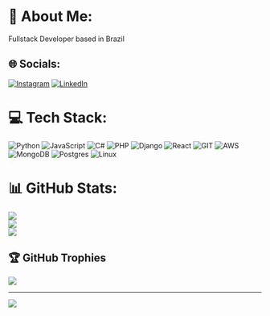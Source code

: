 # 💫 About Me:
Fullstack Developer based in Brazil<br>

## 🌐 Socials:
[![Instagram](https://img.shields.io/badge/Instagram-%23E4405F.svg?logo=Instagram&logoColor=white)](https://instagram.com/thayllon.exe) 
[![LinkedIn](https://img.shields.io/badge/LinkedIn-%230077B5.svg?logo=linkedin&logoColor=white)](https://linkedin.com/in/thayllonbraganca/)

# 💻 Tech Stack:
![Python](https://img.shields.io/badge/python-3670A0?style=for-the-badge&logo=python&logoColor=ffdd54) 
![JavaScript](https://img.shields.io/badge/javascript-%23323330.svg?style=for-the-badge&logo=javascript&logoColor=%23F7DF1E) 
![C#](https://img.shields.io/badge/C%23-239120?style=for-the-badge&logo=c-sharp&logoColor=white)
![PHP](https://img.shields.io/badge/PHP-777BB4?style=for-the-badge&logo=php&logoColor=white)
![Django](https://img.shields.io/badge/Django-092E20?style=for-the-badge&logo=django&logoColor=white)
![React](https://img.shields.io/badge/react-%2320232a.svg?style=for-the-badge&logo=react&logoColor=%2361DAFB) 
![GIT](https://img.shields.io/badge/Git-E34F26?style=for-the-badge&logo=git&logoColor=white)
![AWS](https://img.shields.io/badge/AWS-%23FF9900.svg?style=for-the-badge&logo=amazon-aws&logoColor=white) 
![MongoDB](https://img.shields.io/badge/MongoDB-%234ea94b.svg?style=for-the-badge&logo=mongodb&logoColor=white) 
![Postgres](https://img.shields.io/badge/postgres-%23316192.svg?style=for-the-badge&logo=postgresql&logoColor=white)
![Linux](https://img.shields.io/badge/Linux-E34F26?style=for-the-badge&logo=linux&logoColor=black)
# 📊 GitHub Stats:
![](https://github-readme-stats.vercel.app/api?username=thayllon-py&theme=synthwave&hide_border=true&include_all_commits=false&count_private=false)<br/>
![](https://github-readme-streak-stats.herokuapp.com/?user=thayllon-py&theme=synthwave&hide_border=true)<br/>
![](https://github-readme-stats.vercel.app/api/top-langs/?username=thayllon-py&theme=synthwave&hide_border=true&include_all_commits=false&count_private=false&layout=compact)

## 🏆 GitHub Trophies
![](https://github-profile-trophy.vercel.app/?username=thayllon-py&theme=monokai&no-frame=false&no-bg=true&margin-w=4)

---
[![](https://visitcount.itsvg.in/api?id=thayllon-py)](https://visitcount.itsvg.in)

